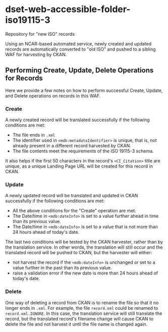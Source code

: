 # dset-web-accessible-folder-iso19115-3
Repository for "new ISO" records

Using an NCAR-based automated service, newly created and updated records are automatically converted to "old ISO" and pushed to a sibling WAF for harvesting by CKAN.

## Performing Create, Update, Delete Operations for Records

Here we provide a few notes on how to perform successful Create, Update, and Delete operations on records in this WAF.

### Create

A newly created record will be translated successfully if the following conditions are met:

* The file ends in `.xml`
* The identifier used in `<mdb:metadataIdentifier>` is unique, that is, not already present in a different record harvested by CKAN.
* The file contents meet the requirements of the ISO 19115-3 schema.

It also helps if the first 50 characters in the record's `<CI_Citation>` title are unique, as a unique Landing Page URL will be created for this record in CKAN.

### Update

A newly updated record will be translated and updated in CKAN successfully if the following conditions are met:

* All the above conditions for the "Create" operation are met.
* The Date/time in `<mdb:dateInfo>` is set to a value further ahead in time than its previous value.
* The Date/time in `<mdb:dateInfo>` is set to a value that is not more than 24 hours ahead of today's date.

The last two conditions will be tested by the CKAN harvester, rather than by the translation service.   In other words, the translation will still occur and the translated record will be pushed to CKAN, but the harvester will either:
* not harvest the record if the `<mdb:dateInfo>` is unchanged or set to a value further in the past than its previous value.
* raise a validation error if the new date is more than 24 hours ahead of today's date.

### Delete

One way of deleting a record from CKAN is to rename the file so that it no longer ends in `.xml`.   For example, the file `record.xml` could be renamed to `record.xml.IGNORE`.   In this case, the translation service will still translate the record, but the translated record's filename change will cause CKAN to delete the file and not harvest it until the file name is changed again.
